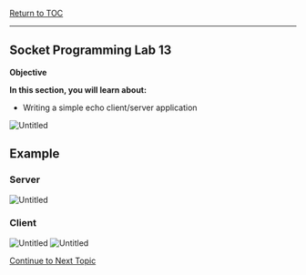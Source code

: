 <a href="https://github.com/CyberTrainingUSAF/04-IDE-s-and-Algorithms-Pt.-1/blob/master/00-Table-of-Contents.md" rel="Return to TOC"> Return to TOC </a>

---

## Socket Programming Lab 13

**Objective**

**In this section, you will learn about:**
* Writing a simple echo client/server application

![Untitled](https://user-images.githubusercontent.com/47218652/60999368-9ffdc480-a320-11e9-9c27-bd548a8a9438.png)

## Example

### Server
![Untitled](https://user-images.githubusercontent.com/47218652/60994928-185f8800-a317-11e9-968b-f4ce1f95b789.png)

### Client
![Untitled](https://user-images.githubusercontent.com/47218652/60995010-480e9000-a317-11e9-8e93-cbec90654a3d.png)
![Untitled](https://user-images.githubusercontent.com/47218652/60995053-5b216000-a317-11e9-9497-940704c26e3b.png)

<a href="https://github.com/CyberTrainingUSAF/04-IDE-s-and-Algorithms-Pt.-1/blob/master/01_pseudocode/03_Structure.md" > Continue to Next Topic </a>
